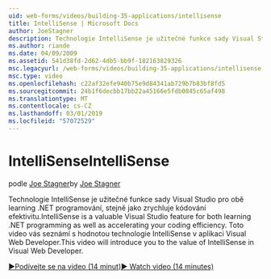 ```yaml
---
uid: web-forms/videos/building-35-applications/intellisense
title: IntelliSense | Microsoft Docs
author: JoeStagner
description: Technologie IntelliSense je užitečné funkce sady Visual Studio pro obě learning .NET programování, stejně jako zrychluje kódování efektivitu. Toto video vás seznámí...
ms.author: riande
ms.date: 04/09/2009
ms.assetid: 541d38fd-2d62-4db5-bb9f-182163829326
msc.legacyurl: /web-forms/videos/building-35-applications/intellisense
msc.type: video
ms.openlocfilehash: c22af32efe940b75e9d84341ab729b7b83bf8fd5
ms.sourcegitcommit: 24b1f6decbb17bb22a45166e5fdb0845c65af498
ms.translationtype: MT
ms.contentlocale: cs-CZ
ms.lasthandoff: 03/01/2019
ms.locfileid: "57072529"
---
```

<a name="intellisense"></a><span data-ttu-id="dd5c4-104">IntelliSense</span><span class="sxs-lookup"><span data-stu-id="dd5c4-104">IntelliSense</span></span>
====================
<span data-ttu-id="dd5c4-105">podle [Joe Stagner](https://github.com/JoeStagner)</span><span class="sxs-lookup"><span data-stu-id="dd5c4-105">by [Joe Stagner](https://github.com/JoeStagner)</span></span>

<span data-ttu-id="dd5c4-106">Technologie IntelliSense je užitečné funkce sady Visual Studio pro obě learning .NET programování, stejně jako zrychluje kódování efektivitu.</span><span class="sxs-lookup"><span data-stu-id="dd5c4-106">IntelliSense is a valuable Visual Studio feature for both learning .NET programming as well as accelerating your coding efficiency.</span></span> <span data-ttu-id="dd5c4-107">Toto video vás seznámí s hodnotou technologie IntelliSense v aplikaci Visual Web Developer.</span><span class="sxs-lookup"><span data-stu-id="dd5c4-107">This video will introduce you to the value of IntelliSense in Visual Web Developer.</span></span>

[<span data-ttu-id="dd5c4-108">&#9654;Podívejte se na video (14 minut)</span><span class="sxs-lookup"><span data-stu-id="dd5c4-108">&#9654; Watch video (14 minutes)</span></span>](https://channel9.msdn.com/Blogs/ASP-NET-Site-Videos/intellisense)

